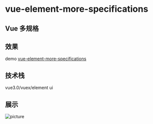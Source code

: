 # vue-element-more-specifications

## Vue 多规格


## 效果
demo [vue-element-more-specifications](https://liangzibo.github.io/vue-element-more-specifications/#/)

## 技术栈
  vue3.0/vuex/element ui

## 展示

![picture](https://raw.githubusercontent.com/liangzibo/vue-element-more-specifications/master/demo/20190510151840.jpg)


